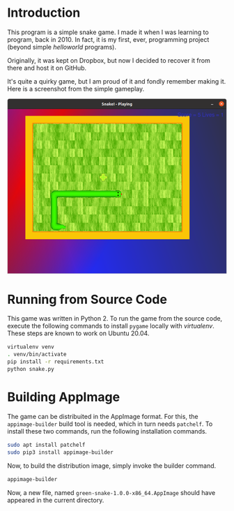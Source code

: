 # Introduction

This program is a simple snake game. I made it when I was learning to program, back in 2010. In fact, it is my first, ever, programming project (beyond simple _helloworld_ programs).

Originally, it was kept on Dropbox, but now I decided to recover it from there and host it on GitHub.

It's quite a quirky game, but I am proud of it and fondly remember making it. Here is a screenshot from the simple gameplay.

![gameplay-screenshot](gameplay-screenshot.png)

# Running from Source Code

This game was written in Python 2. To run the game from the source code, execute the following commands to install `pygame` locally with _virtualenv_. These steps are known to work on Ubuntu 20.04.

```bash
virtualenv venv
. venv/bin/activate
pip install -r requirements.txt
python snake.py
```

# Building AppImage

The game can be distribuited in the AppImage format. For this, the `appimage-builder` build tool is needed, which in turn needs `patchelf`. To install these two commands, run the following installation commands.

```bash
sudo apt install patchelf
sudo pip3 install appimage-builder
```

Now, to build the distribution image, simply invoke the builder command.

```bash
appimage-builder
```

Now, a new file, named `green-snake-1.0.0-x86_64.AppImage` should have appeared in the current directory.
